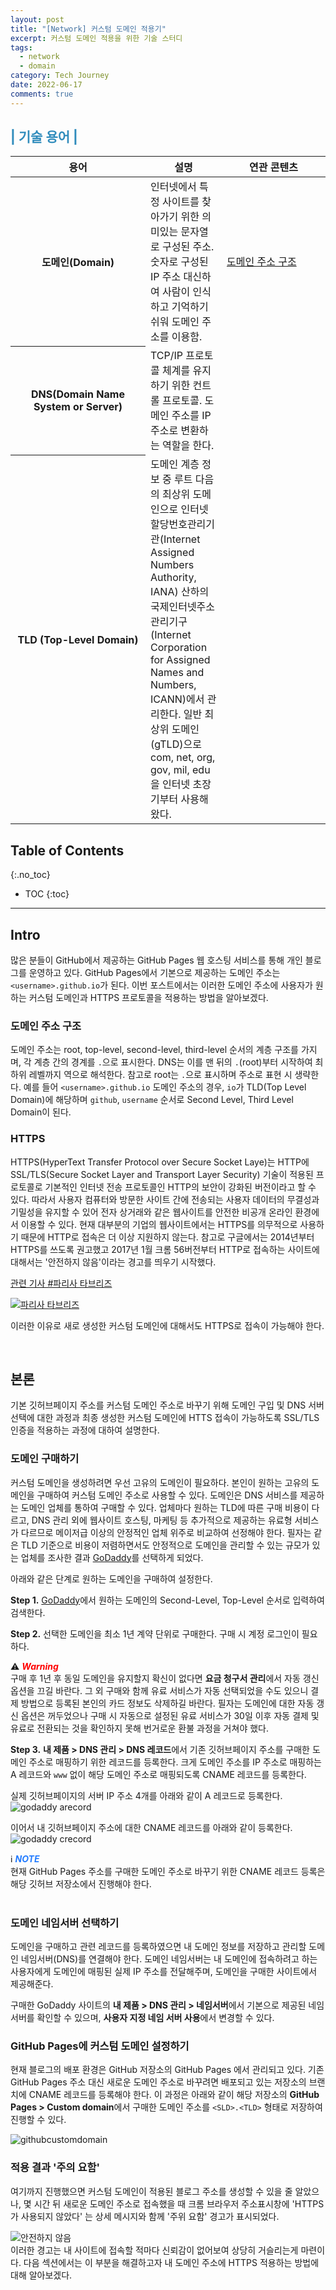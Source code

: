 ```yaml
---
layout: post
title: "[Network] 커스텀 도메인 적용기"
excerpt: 커스텀 도메인 적용을 위한 기술 스터디
tags:
  - network
  - domain
category: Tech Journey
date: 2022-06-17
comments: true
---
```


<h2 style="color: #308cbc"> | 기술 용어 | </h2>

<div>
 <table class>
      <thead>
        <tr>
          <th width="200">용어</th>
          <th>설명</th>
          <th width="150">연관 콘텐츠</th>
        </tr>
      </thead>
      <tbody>
        <tr>
          <th>도메인(Domain)</th>
          <td>인터넷에서 특정 사이트를 찾아가기 위한 의미있는 문자열로 구성된 주소. 숫자로 구성된 IP 주소 대신하여 사람이 인식하고 기억하기 쉬워 도메인 주소를 이용함.</td>
          <td><a href="#도메인-주소-구조">도메인 주소 구조</a></td>
        </tr>
        <tr>
          <th>DNS(Domain Name System or Server)</th>
          <td> TCP/IP 프로토콜 체계를 유지하기 위한 컨트롤 프로토콜. 도메인 주소를 IP 주소로 변환하는 역할을 한다.</td>
          <td> </td>
        </tr>
        <tr>
          <th>TLD (Top-Level Domain)</th>
          <td>도메인 계층 정보 중 루트 다음의 최상위 도메인으로  인터넷할당번호관리기관(Internet Assigned Numbers Authority, IANA) 산하의 국제인터넷주소관리기구(Internet Corporation for Assigned Names and Numbers, ICANN)에서 관리한다. 일반 최상위 도메인(gTLD)으로 com, net, org, gov, mil, edu을 인터넷 초장기부터 사용해왔다.</td>
          <td></td>
        </tr>
      </tbody>
 </table>
</div>

## Table of Contents
{:.no_toc}

* TOC 
{:toc}

---

## Intro
많은 분들이 GitHub에서 제공하는 GitHub Pages 웹 호스팅 서비스를 통해 개인 블로그를 운영하고 있다. 
GitHub Pages에서 기본으로 제공하는 도메인 주소는 `<username>.github.io`가 된다. 이번 포스트에서는 이러한 도메인 주소에 사용자가 원하는 커스텀 도메인과 HTTPS 프로토콜을 적용하는 방법을 알아보겠다.

### 도메인 주소 구조
도메인 주소는 root, top-level, second-level, third-level 순서의 계층 구조를 가지며, 각 계층 간의 경계를 `.`으로 표시한다. DNS는 이를 맨 뒤의 `.`(root)부터 시작하여 최하위 레벨까지 역으로 해석한다. 참고로 root는 `.`으로 표시하며 주소로 표현 시 생략한다.
예를 들어 `<username>.github.io` 도메인 주소의 경우, `io`가 TLD(Top Level Domain)에 해당하며 `github`, `username` 순서로 Second Level, Third Level Domain이 된다. 

### HTTPS
HTTPS(HyperText Transfer Protocol over Secure Socket Laye)는 HTTP에 SSL/TLS(Secure Socket Layer and Transport Layer Security) 기술이 적용된 프로토콜로 기본적인 인터넷 전송 프로토콜인 HTTP의 보안이 강화된 버전이라고 할 수 있다. 따라서 사용자 컴퓨터와 방문한 사이트 간에 전송되는 사용자 데이터의 무결성과 기밀성을 유지할 수 있어 전자 상거래와 같은 웹사이트를 안전한 비공개 온라인 환경에서 이용할 수 있다. 
현재 대부분의 기업의 웹사이트에서는 HTTPS를 의무적으로 사용하기 때문에 HTTP로 접속은 더 이상 지원하지 않는다.
참고로 구글에서는 2014년부터 HTTPS를 쓰도록 권고했고 2017년 1월 크롬 56버전부터 HTTP로 접속하는 사이트에 대해서는 '안전하지 않음'이라는 경고를 띄우기 시작했다. 

[관련 기사 #파리사 타브리즈](https://www.econovill.com/news/articleView.html?idxno=309031)

[![파리사 타브리즈](https://cdn.econovill.com/news/photo/201702/309031_141789_1952.jpg)](https://cdn.econovill.com/news/photo/201702/309031_141789_1952.jpg "파리사 타브리즈")

이러한 이유로 새로 생성한 커스텀 도메인에 대해서도 HTTPS로 접속이 가능해야 한다.

<br>

## 본론
기본 깃허브페이지 주소를 커스텀 도메인 주소로 바꾸기 위해 도메인 구입 및 DNS 서버 선택에 대한 과정과 최종 생성한 커스텀 도메인에 HTTS 접속이 가능하도록 SSL/TLS 인증을 적용하는 과정에 대하여 설명한다.

### 도메인 구매하기
커스텀 도메인을 생성하려면 우선 고유의 도메인이 필요하다. 본인이 원하는 고유의 도메인을 구매하여 커스텀 도메인 주소로 사용할 수 있다.
도메인은 DNS 서비스를 제공하는 도메인 업체를 통하여 구매할 수 있다. 업체마다 원하는 TLD에 따른 구매 비용이 다르고, DNS 관리 외에 웹사이트 호스팅, 마케팅 등 추가적으로 제공하는 유료형 서비스가 다르므로 메이저급 이상의 안정적인 업체 위주로 비교하여 선정해야 한다.
필자는 같은 TLD 기준으로 비용이 저렴하면서도 안정적으로 도메인을 관리할 수 있는 규모가 있는 업체를 조사한 결과 [GoDaddy](https://kr.godaddy.com/)를 선택하게 되었다.

아래와 같은 단계로 원하는 도메인을 구매하여 설정한다.

**Step 1.**  [GoDaddy](https://kr.godaddy.com/)에서 원하는 도메인의 Second-Level, Top-Level 순서로 입력하여 검색한다.

**Step 2.** 선택한 도메인을 최소 1년 계약 단위로 구매한다. 구매 시 계정 로그인이 필요하다.

<div class="highlight2">⚠️<span style="color:red"> <i><b>Warning</b></i></span> <br>
구매 후 1년 후 동일 도메인을 유지할지 확신이 없다면 <b>요금 청구서 관리</b>에서 자동 갱신 옵션을 끄길 바란다. 그 외 구매와 함께 유료 서비스가 자동 선택되었을 수도 있으니 결제 방법으로 등록된 본인의 카드 정보도 삭제하길 바란다. 필자는 도메인에 대한 자동 갱신 옵션은 꺼두었으나 구매 시 자동으로 설정된 유료 서비스가 30일 이후 자동 결제 및 유료로 전환되는 것을 확인하지 못해 번거로운 환불 과정을 거쳐야 했다.
</div>

**Step 3.** **내 제품 > DNS 관리 > DNS 레코드**에서 기존 깃허브페이지 주소를 구매한 도메인 주소로 매핑하기 위한 레코드를 등록한다.
크게 도메인 주소를 IP 주소로 매핑하는 A 레코드와 `www` 없이 해당 도메인 주소로 매핑되도록 CNAME 레코드를 등록한다.

실제 깃허브페이지의 서버 IP 주소 4개를 아래와 같이 A 레코드로 등록한다.
![godaddy arecord](/img/tech/a_record1.png)

이어서 내 깃허브페이지 주소에 대한 CNAME 레코드를 아래와 같이 등록한다.
![godaddy crecord](/img/tech/cname_record.png)

<div class="highlight2">ℹ️<span style="color:#247CFF"> <i><b>NOTE</b></i> </span> <br>
현재 GitHub Pages 주소를 구매한 도메인 주소로 바꾸기 위한 CNAME 레코드 등록은 해당 깃허브 저장소에서 진행해야 한다.
</div>

<br>

### 도메인 네임서버 선택하기
도메인을 구매하고 관련 레코드를 등록하였으면 내 도메인 정보를 저장하고 관리할 도메인 네임서버(DNS)를 연결해야 한다. 도메인 네임서버는 내 도메인에 접속하려고 하는 사용자에게 도메인에 매핑된 실제 IP 주소를 전달해주며, 도메인을 구매한 사이트에서 제공해준다.

구매한 GoDaddy 사이트의 **내 제품 > DNS 관리 > 네임서버**에서 기본으로 제공된 네임서버를 확인할 수 있으며, **사용자 지정 네임 서버 사용**에서 변경할 수 있다.

### GitHub Pages에 커스텀 도메인 설정하기
현재 블로그의 배포 환경은 GitHub 저장소의 GitHub Pages 에서 관리되고 있다. 
기존 GitHub Pages 주소 대신 새로운 도메인 주소로 바꾸려면 배포되고 있는 저장소의 브랜치에 CNAME 레코드를 등록해야 한다.
이 과정은 아래와 같이 해당 저장소의 **GitHub Pages > Custom domain**에서 구매한 도메인 주소를 `<SLD>.<TLD>` 형태로 저장하여 진행할 수 있다.

![githubcustomdomain](/img/tech/github_customdoamin.png)

### 적용 결과 '주의 요함'
여기까지 진행했으면 커스텀 도메인이 적용된 블로그 주소를 생성할 수 있을 줄 알았으나, 몇 시간 뒤 새로운 도메인 주소로 접속했을 때 크롬 브라우저 주소표시창에 'HTTPS가 사용되지 않았다' 는 상세 메시지와 함께 '주위 요함' 경고가 표시되었다.

<img src="/img/tech/nossl.png" alt="안전하지 않음">

<div class="highlight2">
이러한 경고는 내 사이트에 접속할 적마다 신뢰감이 없어보여 상당히 거슬리는게 마련이다.
다음 섹션에서는 이 부분을 해결하고자 
내 도메인 주소에 HTTPS 적용하는 방법에 대해 알아보겠다.
</div>

